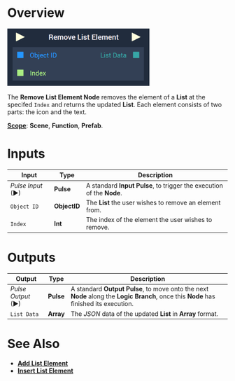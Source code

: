 # Overview

![The Remove List Element Node.](../../../.gitbook/assets/removelistelement.png)

The **Remove List Element Node** removes the element of a **List** at the specifed `Index` and returns the updated **List**. Each element consists of two parts: the icon and the text. 


[**Scope**](../../overview.md#scopes): **Scene**, **Function**, **Prefab**.


# Inputs

|Input|Type|Description|
|---|---|---|
|*Pulse Input* (►)|**Pulse**|A standard **Input Pulse**, to trigger the execution of the **Node**.|
|`Object ID`|**ObjectID**|The **List** the user wishes to remove an element from.|
|`Index`|**Int**|The index of the element the user wishes to remove.|

# Outputs

|Output|Type|Description|
|---|---|---|
|*Pulse Output* (►)|**Pulse**|A standard **Output Pulse**, to move onto the next **Node** along the **Logic Branch**, once this **Node** has finished its execution.|
|`List Data`|**Array**|The *JSON* data of the updated **List** in **Array** format.|

# See Also

* [**Add List Element**](addlistelement.md)
* [**Insert List Element**](insertlistelement.md)

